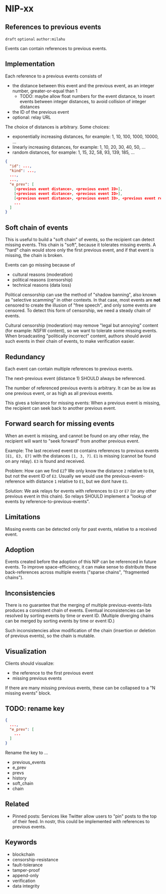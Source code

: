 NIP-xx
======

References to previous events
-----------------------------

`draft` `optional` `author:milahu`

Events can contain references to previous events.

Implementation
--------------

Each reference to a previous events consists of

- the distance between this event and the previous event, as an integer number, greater-or-equal than 1
   - TODO: maybe allow float numbers for the event distance, to insert events between integer distances, to avoid collision of integer distances
- the ID of the previous event
- optional: relay URL

The choice of distances is arbitrary.
Some choices:

- exponentially increasing distances, for example: 1, 10, 100, 1000, 10000, ...
- linearly increasing distances, for example: 1, 10, 20, 30, 40, 50, ...
- random distances, for example: 1, 15, 32, 58, 93, 139, 185, ...

```json
{
  "id": ...,
  "kind": ...,
  ...,
  ...,
  "e_prev": [
    [<previous event distance>, <previous event ID>],
    [<previous event distance>, <previous event ID>],
    [<previous event distance>, <previous event ID>, <previous event relay URL>],
    ...
  ]
}
```

Soft chain of events
--------------------

This is useful to build a "soft chain" of events, so the recipient can detect missing events.
This chain is "soft", because it tolerates missing events.
A "hard" chain would store only the first previous event, and if that event is missing, the chain is broken.

Events can go missing because of

- cultural reasons (moderation)
- political reasons (censorship)
- technical reasons (data loss)

Political censorship can use the method of "shadow banning", also known as "selective scamming" in other contexts.
In that case, most events are **not** censored to create the illusion of "free speech", and only some events are censored.
To detect this form of censorship, we need a steady chain of events.

Cultural censorship (moderation) may remove "legal but annoying" content (for example: NSFW content), so we want to tolerate some missing events.
When broadcasting "politically incorrect" content, authors should avoid such events in their chain of events, to make verification easier.

Redundancy
----------

Each event can contain multiple references to previous events.

The next-previous event (distance 1) SHOULD always be referenced.

The number of referenced previous events is arbitrary.
It can be as low as one previous event, or as high as all previous events.

This gives a tolerance for missing events:
When a previous event is missing, the recipient can seek back to another previous event.

Forward search for missing events
---------------------------------

When an event is missing, and cannot be found on any other relay, the recipient will want to "seek forward" from another previous event.

Example:
The last received event `E0` contains references to previous events `[E1, E3, E7]` with the distances `[1, 3, 7]`.
`E1` is missing (cannot be found on any relay).
`E3` is found and received.

Problem:
How can we find `E2`?
We only know the distance `2` relative to `E0`, but not the event ID of `E2`.
Usually we would use the previous-event-reference with distance `1` relative to `E1`, but we dont have `E1`.

Solution:
We ask relays for events with references to `E3` or `E7` (or any other previous event in this chain).
So relays SHOULD implement a "lookup of events by reference-to-previous-events".

Limitations
-----------

Missing events can be detected only for past events, relative to a received event.

Adoption
--------

Events created before the adoption of this NIP can be referenced in future events.
To improve space-efficiency, it can make sense to distribute these back-references across multiple events ("sparse chains", "fragmented chains").

Inconsistencies
---------------

There is no guarantee that the merging of multiple previous-events-lists produces a consistent chain of events.
Eventual inconsistencies can be resolved by sorting events by time or event ID.
(Multiple diverging chains can be merged by sorting events by time or event ID.)

Such inconsistencies allow modification of the chain (insertion or deletion of previous events), so the chain is mutable.

Visualization
-------------

Clients should visualize:

- the reference to the first previous event
- missing previous events

If there are many missing previous events, these can be collapsed to a "N missing events" block.

TODO: rename key
----------------

```json
{
  ...,
  "e_prev": [
    ...
  ]
}
```

Rename the key to ...

- previous_events
- e_prev
- prevs
- history
- soft_chain
- chain

Related
-------

* Pinned posts: Services like Twitter allow users to "pin" posts to the top of their feed.
  In nostr, this could be implemented with references to previous events.

Keywords
--------

- blockchain
- censorship-resistance
- fault-tolerance
- tamper-proof
- append-only
- verification
- data integrity
